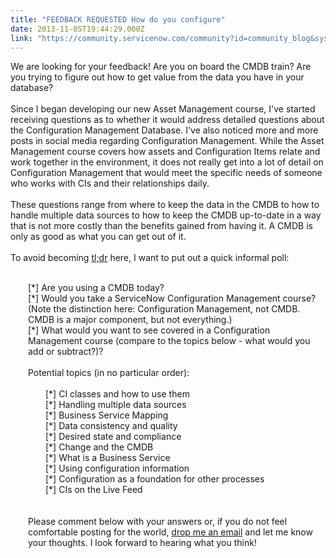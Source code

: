 ```yaml
---
title: "FEEDBACK REQUESTED How do you configure"
date: 2013-11-05T19:44:29.000Z
link: "https://community.servicenow.com/community?id=community_blog&sys_id=931ea26ddbd0dbc01dcaf3231f96190b"
---
```

<p>We are looking for your feedback! Are you on board the CMDB train? Are you trying to figure out how to get value from the data you have in your database?<br/><br/>Since I began developing our new Asset Management course, I've started receiving questions as to whether it would address detailed questions about the Configuration Management Database. I've also noticed more and more posts in social media regarding Configuration Management. While the Asset Management course covers how assets and Configuration Items relate and work together in the environment, it does not really get into a lot of detail on Configuration Management that would meet the specific needs of someone who works with CIs and their relationships daily. <br/><br/>These questions range from where to keep the data in the CMDB to how to handle multiple data sources to how to keep the CMDB up-to-date in a way that is not more costly than the benefits gained from having it. A CMDB is only as good as what you can get out of it.<br/><br/>To avoid becoming <a title="k-external-small" class="jive-link-external-small" href="http://knowyourmeme.com/memes/tldr" rel="nofollow" target="_blank">tl;dr</a> here, I want to put out a quick informal poll: <br/></p><div style="margin-left: 2em;"><br/>[*] Are you using a CMDB today?<br/>[*] Would you take a ServiceNow Configuration Management course? (Note the distinction here: Configuration Management, not CMDB. CMDB is a major component, but not everything.)<br/>[*] What would you want to see covered in a Configuration Management course (compare to the topics below - what would you add or subtract?)?<br/><br/>Potential topics (in no particular order):<br/><div style="margin-left: 2em;"><br/>[*] CI classes and how to use them<br/>[*] Handling multiple data sources<br/>[*] Business Service Mapping<br/>[*] Data consistency and quality<br/>[*] Desired state and compliance<br/>[*] Change and the CMDB<br/>[*] What is a Business Service<br/>[*] Using configuration information<br/>[*] Configuration as a foundation for other processes<br/>[*] CIs on the Live Feed<br/></div><br/><br/>Please comment below with your answers or, if you do not feel comfortable posting for the world, <a title="k-email-small" class="jive-link-email-small" href="mailto:ben.sweetser@servicenow.com">drop me an email</a> and let me know your thoughts. I look forward to hearing what you think!</div>